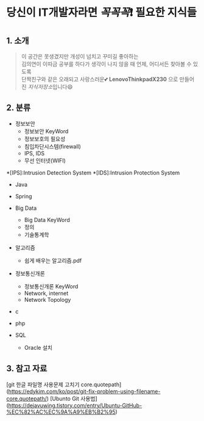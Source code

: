 # 당신이 IT개발자라면 _꼭꼭꼭_:exclamation: 필요한 지식들
## 1. 소개
> 이 공간은 못생겼지만 개성이 넘치고 꾸미길 좋아하는 <br/>
김의연이 이따금 공부를 하다가 생각이 나지 않을 때 언제, 어디서든 찾아볼 수 있도록 <br/> 
단짝친구와 같은 오래되고 사랑스러운:two_hearts: __LenovoThinkpadX230__ 으로 만들어진 *지식저장소*입니다:smile:

## 2. 분류

+ 정보보안
  + 정보보안 KeyWord
  + 정보보호의 필요성
  + 침입차단시스템(firewall)
  + IPS, IDS 
  + 무선 인터넷(WIFI)

*[IPS]:Intrusion Detection System 
*[IDS]:Intrusion Protection System

+ Java

+ Spring

+ Big Data
  + Big Data KeyWord
  + 정의
  + 기술통계학

+ 알고리즘
  + 쉽게 배우는 알고리즘.pdf

+ 정보통신개론
  + 정보통신개론 KeyWord
  + Network, internet
  + Network Topology

+ c

+ php

+ SQL
  + Oracle 설치

## 3. 참고 자료 

[git 한글 파일명 사용문제 고치기 core.quotepath] (https://edykim.com/ko/post/git-fix-problem-using-filename-core.quotepath/)
[Ubunto Git 사용법] (https://dejavuwing.tistory.com/entry/Ubuntu-GitHub-%EC%82%AC%EC%9A%A9%EB%B2%95)
